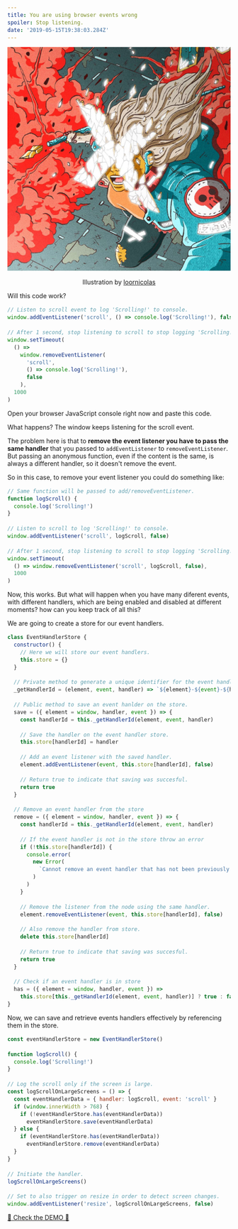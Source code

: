 ```yaml
---
title: You are using browser events wrong
spoiler: Stop listening.
date: '2019-05-15T19:38:03.284Z'
---
```


![](./images/x-loor-nicolas.jpg)

<p style="text-align:center">Illustration by <a href="https://www.instagram.com/loornicolas/" target="_blank">loornicolas</a><p>

Will this code work?

```javascript
// Listen to scroll event to log 'Scrolling!' to console.
window.addEventListener('scroll', () => console.log('Scrolling!'), false)

// After 1 second, stop listening to scroll to stop logging 'Scrolling!' to console.
window.setTimeout(
  () =>
    window.removeEventListener(
      'scroll',
      () => console.log('Scrolling!'),
      false
    ),
  1000
)
```

Open your browser JavaScript console right now and paste this code.

What happens? The window keeps listening for the scroll event.

The problem here is that to **remove the event listener you have to pass the same handler** that you passed to `addEventListener` to `removeEventListener`. But passing an anonymous function, even if the content is the same, is always a different handler, so it doesn't remove the event.

So in this case, to remove your event listener you could do something like:

```javascript
// Same function will be passed to add/removeEventListener.
function logScroll() {
  console.log('Scrolling!')
}

// Listen to scroll to log 'Scrolling!' to console.
window.addEventListener('scroll', logScroll, false)

// After 1 second, stop listening to scroll to stop logging 'Scrolling!' to console.
window.setTimeout(
  () => window.removeEventListener('scroll', logScroll, false),
  1000
)
```

Now, this works. But what will happen when you have many diferent events, with different handlers, which are being enabled and disabled at different moments? how can you keep track of all this?

We are going to create a store for our event handlers.

```javascript
class EventHandlerStore {
  constructor() {
    // Here we will store our event handlers.
    this.store = {}
  }

  // Private method to generate a unique identifier for the event handler.
  _getHandlerId = (element, event, handler) => `${element}-${event}-${handler}`

  // Public method to save an event hanlder on the store.
  save = ({ element = window, handler, event }) => {
    const handlerId = this._getHandlerId(element, event, handler)

    // Save the handler on the event handler store.
    this.store[handlerId] = handler

    // Add an event listener with the saved handler.
    element.addEventListener(event, this.store[handlerId], false)

    // Return true to indicate that saving was succesful.
    return true
  }

  // Remove an event handler from the store
  remove = ({ element = window, handler, event }) => {
    const handlerId = this._getHandlerId(element, event, handler)

    // If the event handler is not in the store throw an error
    if (!this.store[handlerId]) {
      console.error(
        new Error(
          `Cannot remove an event handler that has not been previously saved in the store.`
        )
      )
    }

    // Remove the listener from the node using the same handler.
    element.removeEventListener(event, this.store[handlerId], false)

    // Also remove the handler from store.
    delete this.store[handlerId]

    // Return true to indicate that saving was succesful.
    return true
  }

  // Check if an event handler is in store
  has = ({ element = window, handler, event }) =>
    this.store[this._getHandlerId(element, event, handler)] ? true : false
}
```

Now, we can save and retrieve events handlers effectively by referencing them in the store.

```javascript
const eventHandlerStore = new EventHandlerStore()

function logScroll() {
  console.log('Scrolling!')
}

// Log the scroll only if the screen is large.
const logScrollOnLargeScreens = () => {
  const eventHandlerData = { handler: logScroll, event: 'scroll' }
  if (window.innerWidth > 768) {
    if (!eventHandlerStore.has(eventHandlerData))
      eventHandlerStore.save(eventHandlerData)
  } else {
    if (eventHandlerStore.has(eventHandlerData))
      eventHandlerStore.remove(eventHandlerData)
  }
}

// Initiate the handler.
logScrollOnLargeScreens()

// Set to also trigger on resize in order to detect screen changes.
window.addEventListener('resize', logScrollOnLargeScreens, false)
```

[🦞 Check the DEMO 🦞 ](/you-are-using-browser-events-wrong-demo)
